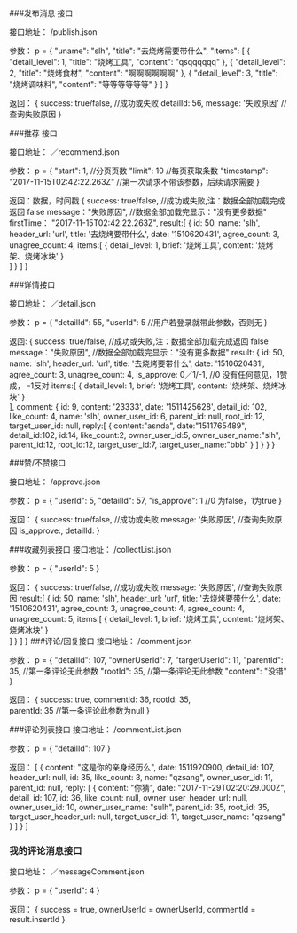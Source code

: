 
###发布消息 接口

接口地址：
  /publish.json
  
参数：
  p = {
    "uname": "slh",
    "title": "去烧烤需要带什么",
    "items": [
      {
          "detail_level": 1,
          "title": "烧烤工具",
          "content": "qsqqqqqq"
      },
      {
          "detail_level": 2,
          "title": "烧烤食材",
          "content": "啊啊啊啊啊啊"
       },
       {
          "detail_level": 3,
          "title": "烧烤调味料",
          "content": "等等等等等等"
       }
    ]
  }
  
返回：
 {
    success: true/false,   //成功或失败
    detailId: 56,
    message: '失败原因'     //查询失败原因
 }



###推荐 接口

接口地址：
 ／recommend.json
 
参数：
 p = {
    "start": 1, //分页页数
    "limit": 10 //每页获取条数
    "timestamp": "2017-11-15T02:42:22.263Z"  //第一次请求不带该参数，后续请求需要
 }

返回：数据，时间戳
 {
   success: true/false,  //成功或失败,注：数据全部加载完成返回 false
   message："失败原因",     //数据全部加载完显示："没有更多数据"
   firstTime： "2017-11-15T02:42:22.263Z",
   result:[
      {
        id: 50,
        name: 'slh',
        header_url: 'url',
        title: '去烧烤要带什么',
        date: '1510620431',
        agree_count: 3,
        unagree_count: 4,
        items:[
          {
            detail_level: 1,
            brief: '烧烤工具',
            content: '烧烤架、烧烤冰块'
          }        
        ]
      }
   ]
 }


###详情接口

接口地址：
  ／detail.json

参数：
  p = {
    "detailId": 55,
    "userId": 5   //用户若登录就带此参数，否则无
  }
  
返回:
  {
    success: true/false,  //成功或失败,注：数据全部加载完成返回 false
    message："失败原因",   //数据全部加载完显示："没有更多数据"
    result:
       {
         id: 50,
         name: 'slh',
         header_url: 'url',
         title: '去烧烤要带什么',
         date: '1510620431',
         agree_count: 3,
         unagree_count: 4,
         is_approve: 0／1/-1,    //0 没有任何意见，1赞成， -1反对
         items:[
           {
             detail_level: 1,
             brief: '烧烤工具',
             content: '烧烤架、烧烤冰块'
           }        
         ],
         comment: {
           id: 9,
           content: '23333',
           date: '1511425628',
           detail_id: 102,
           like_count: 4,
           name: 'slh',
           owner_user_id: 6,
           parent_id: null,
           root_id: 12,
           target_user_id: null,
           reply:[
              {
                content:"asnda",
                date:"1511765489",
                detail_id:102,
                id:14,
                like_count:2,
                owner_user_id:5,
                owner_user_name:"slh",
                parent_id:12,
                root_id:12,
                target_user_id:7,
                target_user_name:"bbb"
              }
           ]
         }
       }
  }
  
###赞/不赞接口

接口地址：
  /approve.json
  
参数：
  p = {
    "userId": 5,
    "detailId": 57,
    "is_approve": 1  //0 为false，1为true
  }
  
返回：
 {
    success: true/false,   //成功或失败
    message: '失败原因',     //查询失败原因
    is_approve:,
    detailId:
 }

###收藏列表接口
接口地址：
  /collectList.json
  
参数：
  p = {
    "userId": 5
  }
  
返回：
 {
    success: true/false,   //成功或失败
    message: '失败原因',     //查询失败原因
    result:[
          {
            id: 50,
            name: 'slh',
            header_url: 'url',
            title: '去烧烤要带什么',
            date: '1510620431',
            agree_count: 3,
            unagree_count: 4,
            agree_count: 4,
            unagree_count: 5,
            items:[
              {
                detail_level: 1,
                brief: '烧烤工具',
                content: '烧烤架、烧烤冰块'
              }        
            ]
          }
       ]
 }
###评论/回复接口
接口地址：
  /comment.json
  
参数：
  p = {
      "detailId": 107,
      "ownerUserId": 7,
      "targetUserId": 11,
      "parentId": 35,   //第一条评论无此参数
      "rootId": 35,    //第一条评论无此参数
      "content": "没错" 
  }
  
返回：
 {
    success: true,
    commentId: 36,
    rootId: 35,    
    parentId: 35  //第一条评论此参数为null
 }
 
 ###评论列表接口
 接口地址：
   /commentList.json
   
 参数：
   p = {
       "detailId": 107
   }
   
 返回：
  [
    {
    content: "这是你的亲身经历么",
    date: 1511920900,
    detail_id: 107,
    header_url: null,
    id: 35,
    like_count: 3,
    name: "qzsang",
    owner_user_id: 11,
    parent_id: null,
    reply: [
        {
           content: "你猜",
           date: "2017-11-29T02:20:29.000Z",
           detail_id: 107,
           id: 36,
           like_count: null,
           owner_user_header_url: null,
           owner_user_id: 10,
           owner_user_name: "sulh",
           parent_id: 35,
           root_id: 35,
           target_user_header_url: null,
           target_user_id: 11,
           target_user_name: "qzsang"
        }
      ]
    }
  ]
    
 
 

### 我的评论消息接口
接口地址：
   ／messageComment.json
   
参数：
    p = {
        "userId": 4
     }
     
   返回：
    {
       success = true,
       ownerUserId = ownerUserId,
       commentId = result.insertId
    }











